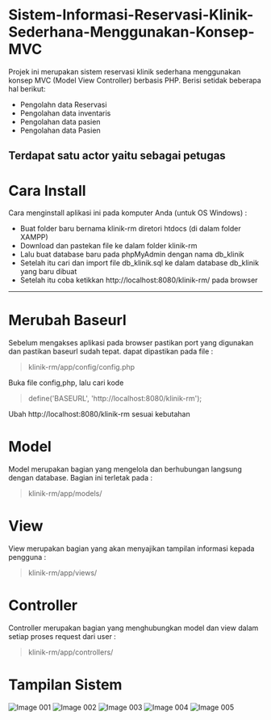 # Sistem-Informasi-Reservasi-Klinik-Sederhana-Menggunakan-Konsep-MVC
Projek ini merupakan sistem reservasi klinik sederhana menggunakan konsep MVC (Model View Controller) berbasis PHP. Berisi setidak beberapa hal berikut:
- Pengolahn data Reservasi
- Pengolahan data inventaris
- Pengolahan data pasien
- Pengolahan data Pasien

Terdapat satu actor yaitu sebagai petugas
------------

# Cara Install
Cara menginstall aplikasi ini pada komputer Anda (untuk OS Windows) :
- Buat folder baru bernama klinik-rm diretori htdocs (di dalam folder XAMPP)
- Download dan pastekan file ke dalam folder klinik-rm
- Lalu buat database baru pada phpMyAdmin dengan nama db_klinik
- Setelah itu cari dan import file db_klinik.sql ke dalam database db_klinik yang baru dibuat
- Setelah itu coba ketikkan http://localhost:8080/klinik-rm/ pada browser
------------
# Merubah Baseurl
Sebelum mengakses aplikasi pada browser pastikan port yang digunakan dan pastikan baseurl sudah tepat. dapat dipastikan pada file :
> klinik-rm/app/config/config.php

Buka file config,php, lalu cari kode
> define('BASEURL', 'http://localhost:8080/klinik-rm');

Ubah http://localhost:8080/klinik-rm sesuai kebutahan


# Model
Model merupakan bagian yang mengelola dan berhubungan langsung dengan database. Bagian ini terletak pada :
> klinik-rm/app/models/
# View
View merupakan bagian yang akan menyajikan tampilan informasi kepada pengguna :
> klinik-rm/app/views/
# Controller
Controller merupakan bagian yang menghubungkan model dan view dalam setiap proses request dari user :
> klinik-rm/app/controllers/

# Tampilan Sistem
![Image 001](https://user-images.githubusercontent.com/90291471/133005986-eec967e8-bf69-42b5-bcf7-99ba6151d0ad.png) ![Image 002](https://user-images.githubusercontent.com/90291471/133005988-0cd369aa-efad-4668-80ca-bbc2b0bfb561.png) ![Image 003](https://user-images.githubusercontent.com/90291471/133005991-5c11fd07-36b8-459c-b7a1-c42eed7f624a.png) ![Image 004](https://user-images.githubusercontent.com/90291471/133005992-78b45c44-bf6c-40f0-ab40-3f73cdc4bd6e.png) ![Image 005](https://user-images.githubusercontent.com/90291471/133005997-bda7057a-5887-4d96-9ccc-3bb0cc44c603.png)
